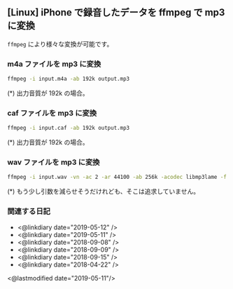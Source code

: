 ## [Linux] iPhone で録音したデータを ffmpeg で mp3 に変換

`ffmpeg` により様々な変換が可能です。

### m4a ファイルを mp3 に変換

```sh
ffmpeg -i input.m4a -ab 192k output.mp3
```

(*) 出力音質が 192k の場合。

### caf ファイルを mp3 に変換

```sh
ffmpeg -i input.caf -ab 192k output.mp3
```

(*) 出力音質が 192k の場合。

### wav ファイルを mp3 に変換

```sh
ffmpeg -i input.wav -vn -ac 2 -ar 44100 -ab 256k -acodec libmp3lame -f mp3 output.mp3
```

(*) もう少し引数を減らせそうだけれども、そこは追求していません。

### 関連する日記

- <@linkdiary date="2019-05-12" />
- <@linkdiary date="2019-05-11" />
- <@linkdiary date="2018-09-08" />
- <@linkdiary date="2018-09-09" />
- <@linkdiary date="2018-09-15" />
- <@linkdiary date="2018-04-22" />

<@lastmodified date="2019-05-11"/>
